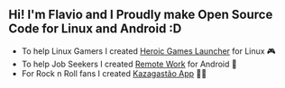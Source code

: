 ## Hi! I'm Flavio and I Proudly make Open Source Code for Linux and Android :D
- To help Linux Gamers I created [Heroic Games Launcher](https://github.com/flavioislima/HeroicGamesLauncher) for Linux 🎮 
- To help Job Seekers I created [Remote Work](https://play.google.com/store/apps/details?id=com.remotework) for Android 📱
- For Rock n Roll fans I created [Kazagastão App](https://play.google.com/store/apps/details?id=com.kazagastao) 🤘🏽
